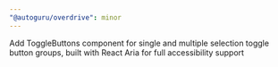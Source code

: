 ```yaml
---
"@autoguru/overdrive": minor
---
```


Add ToggleButtons component for single and multiple selection toggle button groups, built with React Aria for full accessibility support